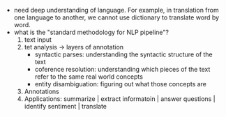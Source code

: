 - need deep understanding of language. For example, in translation from one language to another, we cannot use dictionary to translate word by word.
- what is the "standard methodology for NLP pipeline"?
   1. text input
   2. tet analysis -> layers of annotation
       - syntactic parses: understanding the syntactic structure of the text
       - coference resolution: understanding which pieces of the text refer to the same real world concepts
       - entity disambiguation: figuring out what those concepts are
  3. Annotations
  4. Applications: summarize | extract informatoin | answer questions | identify sentiment | translate 
